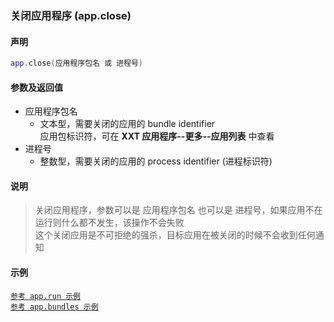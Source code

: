 ### 关闭应用程序 \(**app\.close**\)


#### 声明
```lua
app.close(应用程序包名 或 进程号)
```


#### 参数及返回值
- 应用程序包名
    - 文本型，需要关闭的应用的 bundle identifier  
    应用包标识符，可在 **XXT 应用程序\-\-更多\-\-应用列表** 中查看  
- 进程号
    - 整数型，需要关闭的应用的 process identifier \(进程标识符\) 


#### 说明
> 关闭应用程序，参数可以是 应用程序包名 也可以是 进程号，如果应用不在运行则什么都不发生，该操作不会失败  
> 这个关闭应用是不可拒绝的强杀，目标应用在被关闭的时候不会收到任何通知  

#### 示例  
[`参考 app.run 示例`](/Handbook/app/app.run.md)  
[`参考 app.bundles 示例`](/Handbook/app/app.bundles.md)  

